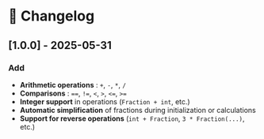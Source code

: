 # 📜 Changelog

## [1.0.0] - 2025-05-31
### Add
- **Arithmetic operations** : `+`, `-`, `*`, `/`
- **Comparisons** : `==`, `!=`, `<`, `>`, `<=`, `>=`
- **Integer support** in operations (`Fraction + int`, etc.)
- **Automatic simplification** of fractions during initialization or calculations
- **Support for reverse operations** (`int + Fraction`, `3 * Fraction(...)`, etc.)

